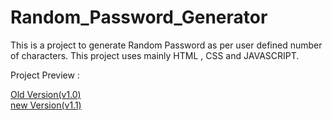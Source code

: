 # Random_Password_Generator
This is a project to generate Random Password as per user defined number of characters.
This project uses mainly HTML , CSS and JAVASCRIPT.

Project Preview : 

[Old Version(v1.0)](https://password-generator.husainjhalodwal.repl.co/)<br>
[new Version(v1.1)](https://password-generator-v11.husainjhalodwal.repl.co/)


